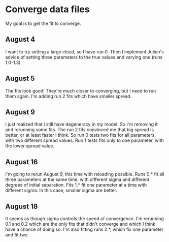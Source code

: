 # Converge data files

My goal is to get the fit to converge.

## August 4

I want to try setting a large cloud, so I have run 0. Then I implement Julien's advice of setting three parameters to the true values and varying one (runs 1.0-1.3)

## August 5

The fits look good! They're much closer to converging, but I need to run them again. I'm adding run 2 fits which have smaller spread.

## August 9

I just realized that I still have degeneracy in my model. So I'm removing it and rerunning some fits. The run 2 fits convinced me that big spread is better, or at least faster I think. So run 0 tests two fits for all parameters, with two different spread values. Run 1 tests fits only to one parameter, with the lower spread value.

## August 16

I'm going to rerun August 9, this time with reloading possible. Runs 0.* fit all three parameters at the same time, with different sigma and different degrees of initial separation. Fits 1.* fit one parameter at a time with different sigma. In this case, smaller sigma are better.

## August 18

It seems as though sigma controls the speed of convergence. I'm rerunning 0.1 and 0.2 which are the only fits that didn't converge and which I think have a chance of doing so. I'm also fitting runs 2.*, which fix one parameter and fit two.
